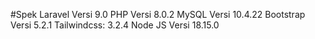 #Spek
Laravel Versi 9.0
PHP Versi 8.0.2
MySQL Versi 10.4.22
Bootstrap Versi 5.2.1
Tailwindcss: 3.2.4
Node JS Versi 18.15.0
